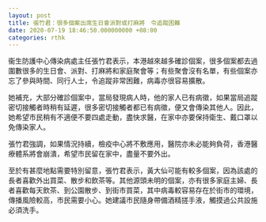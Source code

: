 ```yaml
---
layout: post
title: 張竹君：很多個案出席生日會派對或打麻將　令追蹤困難
date: 2020-07-19 18:46:50.000000000 +08:00
categories: rthk
---
```


衞生防護中心傳染病處主任張竹君表示，本港越來越多確診個案，很多個案都去過圍數很多的生日會、派對、打麻將和家庭聚會等；有些聚會沒有名單，有些個案亦忘了參與時間、同行人士，令追蹤非常困難，病毒亦很容易擴散。

她補充，大部分確診個案中，當局發現病人時，他的家人已有病徵，如果當局追蹤密切接觸者時稍有延遲，很多密切接觸者都已有病徵，便又會傳染其他人。因此，她希望市民稍有不適便不要四處走動，盡快求醫，在家中亦要保持衛生、戴口罩以免傳染家人。

張竹君強調，如果情況持續，檢疫中心將不敷應用，醫院亦未必能夠負荷，香港醫療體系將會崩潰，希望市民留在家中，盡量不要外出。

至於有甚麼地點需要特別留意，張竹君表示，黃大仙可能有較多個案，因為該處的長者喜歡外出買菜、散步和飲茶等。其他源頭未明的個案，亦有很多家庭主婦、長者喜歡每天飲茶、到公園散步、到街市買菜，其中病毒較容易存在於街市的環境，傳播風險較高，市民需要小心。她建議市民隨身帶備酒精搓手液，觸摸過公共設施必須洗手。
